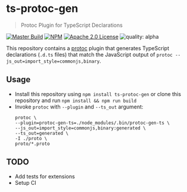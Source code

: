 # ts-protoc-gen
> Protoc Plugin for TypeScript Declarations


[![Master Build](https://travis-ci.org/improbable-eng/ts-protoc-gen.svg?branch=master)](https://travis-ci.org/improbable-eng/ts-protoc-gen)
[![NPM](https://img.shields.io/npm/v/ts-protoc-gen.svg)](https://www.npmjs.com/package/ts-protoc-gen)
[![Apache 2.0 License](https://img.shields.io/badge/License-Apache%202.0-blue.svg)](LICENSE)
![quality: alpha](https://img.shields.io/badge/quality-beta-orange.svg)

This repository contains a [protoc](https://github.com/google/protobuf) plugin that generates TypeScript declarations 
(`.d.ts` files) that match the JavaScript output of `protoc --js_out=import_style=commonjs,binary`.

## Usage
* Install this repository using `npm install ts-protoc-gen` or clone this repository and run `npm install && npm run build`
* Invoke `protoc` with `--plugin` and `--ts_out` argument:
    ```
    protoc \
    --plugin=protoc-gen-ts=./node_modules/.bin/protoc-gen-ts \
    --js_out=import_style=commonjs,binary:generated \
    --ts_out=generated \
    -I ./proto \
    proto/*.proto
    ```

## TODO
* Add tests for extensions
* Setup CI 
